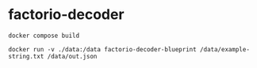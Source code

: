 # factorio-decoder

```
docker compose build
```

```
docker run -v ./data:/data factorio-decoder-blueprint /data/example-string.txt /data/out.json
```